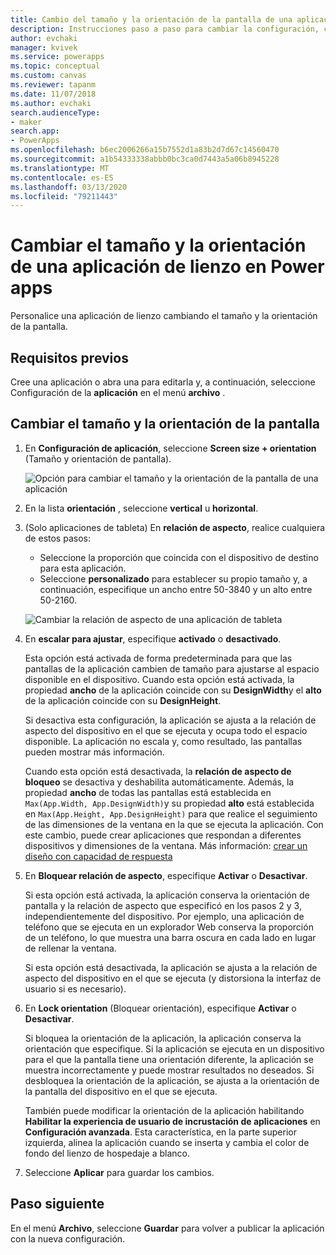 ```yaml
---
title: Cambio del tamaño y la orientación de la pantalla de una aplicación de lienzo | Microsoft Docs
description: Instrucciones paso a paso para cambiar la configuración, como el tamaño de la pantalla y la orientación de una aplicación de lienzo en Power apps
author: evchaki
manager: kvivek
ms.service: powerapps
ms.topic: conceptual
ms.custom: canvas
ms.reviewer: tapanm
ms.date: 11/07/2018
ms.author: evchaki
search.audienceType:
- maker
search.app:
- PowerApps
ms.openlocfilehash: b6ec2006266a15b7552d1a83b2d7d67c14560470
ms.sourcegitcommit: a1b54333338abbb0bc3ca0d7443a5a06b8945228
ms.translationtype: MT
ms.contentlocale: es-ES
ms.lasthandoff: 03/13/2020
ms.locfileid: "79211443"
---
```

# <a name="change-screen-size-and-orientation-of-a-canvas-app-in-power-apps"></a>Cambiar el tamaño y la orientación de una aplicación de lienzo en Power apps
Personalice una aplicación de lienzo cambiando el tamaño y la orientación de la pantalla.

## <a name="prerequisites"></a>Requisitos previos

Cree una aplicación o abra una para editarla y, a continuación, seleccione Configuración de la **aplicación** en el menú **archivo** .

## <a name="change-screen-size-and-orientation"></a>Cambiar el tamaño y la orientación de la pantalla
1. En **Configuración de aplicación**, seleccione **Screen size + orientation** (Tamaño y orientación de pantalla).

    ![Opción para cambiar el tamaño y la orientación de la pantalla de una aplicación](./media/set-aspect-ratio-portrait-landscape/size-orientation.png)

1. En la lista **orientación** , seleccione **vertical** u **horizontal**.

1. (Solo aplicaciones de tableta) En **relación de aspecto**, realice cualquiera de estos pasos:

    - Seleccione la proporción que coincida con el dispositivo de destino para esta aplicación.
    - Seleccione **personalizado** para establecer su propio tamaño y, a continuación, especifique un ancho entre 50-3840 y un alto entre 50-2160.

    ![Cambiar la relación de aspecto de una aplicación de tableta](./media/set-aspect-ratio-portrait-landscape/aspect-tablet.png)
    
1. En **escalar para ajustar**, especifique **activado** o **desactivado**.

    Esta opción está activada de forma predeterminada para que las pantallas de la aplicación cambien de tamaño para ajustarse al espacio disponible en el dispositivo. Cuando esta opción está activada, la propiedad **ancho** de la aplicación coincide con su **DesignWidth**y el **alto** de la aplicación coincide con su **DesignHeight**.

    Si desactiva esta configuración, la aplicación se ajusta a la relación de aspecto del dispositivo en el que se ejecuta y ocupa todo el espacio disponible. La aplicación no escala y, como resultado, las pantallas pueden mostrar más información.

    Cuando esta opción está desactivada, la **relación de aspecto de bloqueo** se desactiva y deshabilita automáticamente. Además, la propiedad **ancho** de todas las pantallas está establecida en `Max(App.Width, App.DesignWidth)`y su propiedad **alto** está establecida en `Max(App.Height, App.DesignHeight)` para que realice el seguimiento de las dimensiones de la ventana en la que se ejecuta la aplicación. Con este cambio, puede crear aplicaciones que respondan a diferentes dispositivos y dimensiones de la ventana. Más información: [crear un diseño con capacidad de respuesta](create-responsive-layout.md)

1. En **Bloquear relación de aspecto**, especifique **Activar** o **Desactivar**.

    Si esta opción está activada, la aplicación conserva la orientación de pantalla y la relación de aspecto que especificó en los pasos 2 y 3, independientemente del dispositivo. Por ejemplo, una aplicación de teléfono que se ejecuta en un explorador Web conserva la proporción de un teléfono, lo que muestra una barra oscura en cada lado en lugar de rellenar la ventana.

    Si esta opción está desactivada, la aplicación se ajusta a la relación de aspecto del dispositivo en el que se ejecuta (y distorsiona la interfaz de usuario si es necesario).

1. En **Lock orientation** (Bloquear orientación), especifique **Activar** o **Desactivar**.

    Si bloquea la orientación de la aplicación, la aplicación conserva la orientación que especifique. Si la aplicación se ejecuta en un dispositivo para el que la pantalla tiene una orientación diferente, la aplicación se muestra incorrectamente y puede mostrar resultados no deseados. Si desbloquea la orientación de la aplicación, se ajusta a la orientación de la pantalla del dispositivo en el que se ejecuta.

    También puede modificar la orientación de la aplicación habilitando **Habilitar la experiencia de usuario de incrustación de aplicaciones** en **Configuración avanzada**. Esta característica, en la parte superior izquierda, alinea la aplicación cuando se inserta y cambia el color de fondo del lienzo de hospedaje a blanco.

1. Seleccione **Aplicar** para guardar los cambios.

## <a name="next-step"></a>Paso siguiente
En el menú **Archivo**, seleccione **Guardar** para volver a publicar la aplicación con la nueva configuración.